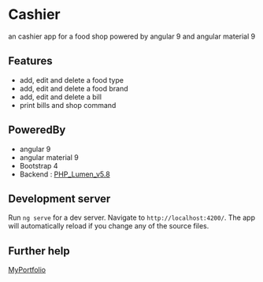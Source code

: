 # Cashier

an cashier app for a food shop powered by angular 9 and angular material 9

## Features
   * add, edit and delete a food type
   * add, edit and delete a food brand
   * add, edit and delete a bill
   * print bills and shop command

## PoweredBy
   * angular 9
   * angular material 9
   * Bootstrap 4
   * Backend : [PHP_Lumen_v5.8](https://github.com/abo3adel/cashier_backend)

## Development server

Run `ng serve` for a dev server. Navigate to `http://localhost:4200/`. The app will automatically reload if you change any of the source files.

## Further help

[MyPortfolio](http://ninjacoder.rf.gd/)